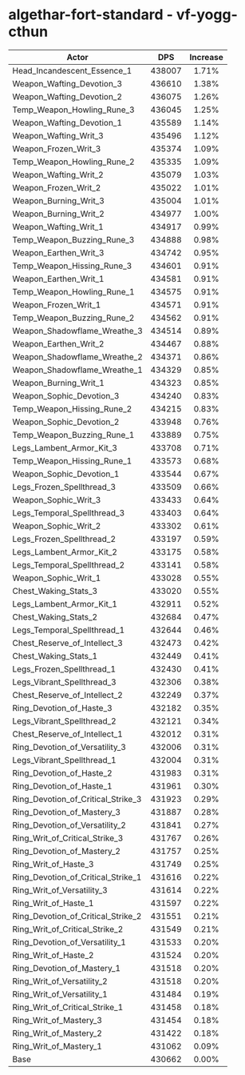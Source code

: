 # algethar-fort-standard - vf-yogg-cthun
| Actor | DPS | Increase |
|---|:---:|:---:|
|Head_Incandescent_Essence_1|438007|1.71%|
|Weapon_Wafting_Devotion_3|436610|1.38%|
|Weapon_Wafting_Devotion_2|436075|1.26%|
|Temp_Weapon_Howling_Rune_3|436045|1.25%|
|Weapon_Wafting_Devotion_1|435589|1.14%|
|Weapon_Wafting_Writ_3|435496|1.12%|
|Weapon_Frozen_Writ_3|435374|1.09%|
|Temp_Weapon_Howling_Rune_2|435335|1.09%|
|Weapon_Wafting_Writ_2|435079|1.03%|
|Weapon_Frozen_Writ_2|435022|1.01%|
|Weapon_Burning_Writ_3|435004|1.01%|
|Weapon_Burning_Writ_2|434977|1.00%|
|Weapon_Wafting_Writ_1|434917|0.99%|
|Temp_Weapon_Buzzing_Rune_3|434888|0.98%|
|Weapon_Earthen_Writ_3|434742|0.95%|
|Temp_Weapon_Hissing_Rune_3|434601|0.91%|
|Weapon_Earthen_Writ_1|434581|0.91%|
|Temp_Weapon_Howling_Rune_1|434575|0.91%|
|Weapon_Frozen_Writ_1|434571|0.91%|
|Temp_Weapon_Buzzing_Rune_2|434562|0.91%|
|Weapon_Shadowflame_Wreathe_3|434514|0.89%|
|Weapon_Earthen_Writ_2|434467|0.88%|
|Weapon_Shadowflame_Wreathe_2|434371|0.86%|
|Weapon_Shadowflame_Wreathe_1|434329|0.85%|
|Weapon_Burning_Writ_1|434323|0.85%|
|Weapon_Sophic_Devotion_3|434240|0.83%|
|Temp_Weapon_Hissing_Rune_2|434215|0.83%|
|Weapon_Sophic_Devotion_2|433948|0.76%|
|Temp_Weapon_Buzzing_Rune_1|433889|0.75%|
|Legs_Lambent_Armor_Kit_3|433708|0.71%|
|Temp_Weapon_Hissing_Rune_1|433573|0.68%|
|Weapon_Sophic_Devotion_1|433544|0.67%|
|Legs_Frozen_Spellthread_3|433509|0.66%|
|Weapon_Sophic_Writ_3|433433|0.64%|
|Legs_Temporal_Spellthread_3|433403|0.64%|
|Weapon_Sophic_Writ_2|433302|0.61%|
|Legs_Frozen_Spellthread_2|433197|0.59%|
|Legs_Lambent_Armor_Kit_2|433175|0.58%|
|Legs_Temporal_Spellthread_2|433141|0.58%|
|Weapon_Sophic_Writ_1|433028|0.55%|
|Chest_Waking_Stats_3|433020|0.55%|
|Legs_Lambent_Armor_Kit_1|432911|0.52%|
|Chest_Waking_Stats_2|432684|0.47%|
|Legs_Temporal_Spellthread_1|432644|0.46%|
|Chest_Reserve_of_Intellect_3|432473|0.42%|
|Chest_Waking_Stats_1|432449|0.41%|
|Legs_Frozen_Spellthread_1|432430|0.41%|
|Legs_Vibrant_Spellthread_3|432306|0.38%|
|Chest_Reserve_of_Intellect_2|432249|0.37%|
|Ring_Devotion_of_Haste_3|432182|0.35%|
|Legs_Vibrant_Spellthread_2|432121|0.34%|
|Chest_Reserve_of_Intellect_1|432012|0.31%|
|Ring_Devotion_of_Versatility_3|432006|0.31%|
|Legs_Vibrant_Spellthread_1|432004|0.31%|
|Ring_Devotion_of_Haste_2|431983|0.31%|
|Ring_Devotion_of_Haste_1|431961|0.30%|
|Ring_Devotion_of_Critical_Strike_3|431923|0.29%|
|Ring_Devotion_of_Mastery_3|431887|0.28%|
|Ring_Devotion_of_Versatility_2|431841|0.27%|
|Ring_Writ_of_Critical_Strike_3|431767|0.26%|
|Ring_Devotion_of_Mastery_2|431757|0.25%|
|Ring_Writ_of_Haste_3|431749|0.25%|
|Ring_Devotion_of_Critical_Strike_1|431616|0.22%|
|Ring_Writ_of_Versatility_3|431614|0.22%|
|Ring_Writ_of_Haste_1|431597|0.22%|
|Ring_Devotion_of_Critical_Strike_2|431551|0.21%|
|Ring_Writ_of_Critical_Strike_2|431549|0.21%|
|Ring_Devotion_of_Versatility_1|431533|0.20%|
|Ring_Writ_of_Haste_2|431524|0.20%|
|Ring_Devotion_of_Mastery_1|431518|0.20%|
|Ring_Writ_of_Versatility_2|431518|0.20%|
|Ring_Writ_of_Versatility_1|431484|0.19%|
|Ring_Writ_of_Critical_Strike_1|431458|0.18%|
|Ring_Writ_of_Mastery_3|431454|0.18%|
|Ring_Writ_of_Mastery_2|431422|0.18%|
|Ring_Writ_of_Mastery_1|431062|0.09%|
|Base|430662|0.00%|
